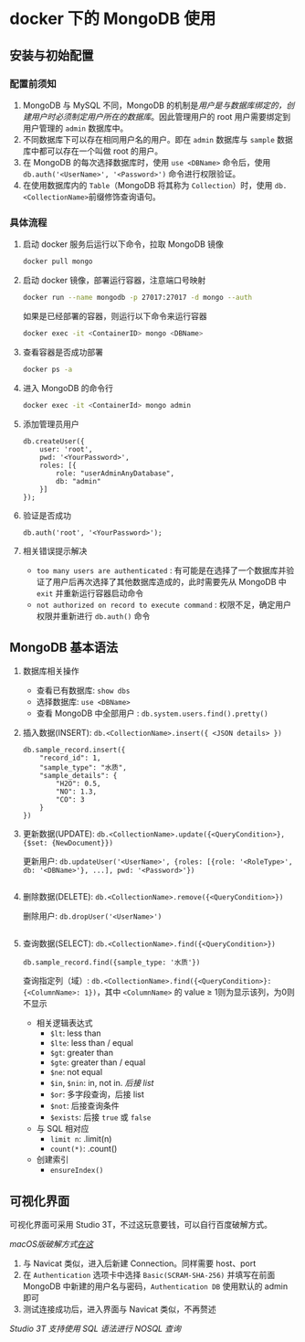 # docker 下的 MongoDB 使用
## 安装与初始配置
### 配置前须知
1. MongoDB 与 MySQL 不同，MongoDB 的机制是*用户是与数据库绑定的，创建用户时必须制定用户所在的数据库*。因此管理用户的 root 用户需要绑定到用户管理的 ```admin``` 数据库中。
2. 不同数据库下可以存在相同用户名的用户。即在 ```admin``` 数据库与 ```sample``` 数据库中都可以存在一个叫做 root 的用户。
3. 在 MongoDB 的每次选择数据库时，使用 ```use <DBName>``` 命令后，使用 ```db.auth('<UserName>', '<Password>')``` 命令进行权限验证。
4. 在使用数据库内的 ```Table```（MongoDB 将其称为 ```Collection```）时，使用 ```db.<CollectionName>```前缀修饰查询语句。
### 具体流程
1. 启动 docker 服务后运行以下命令，拉取 MongoDB 镜像

    ```sh
    docker pull mongo
    ```

2. 启动 docker 镜像，部署运行容器，注意端口号映射

    ```sh
    docker run --name mongodb -p 27017:27017 -d mongo --auth
    ```

    如果是已经部署的容器，则运行以下命令来运行容器

    ```sh
    docker exec -it <ContainerID> mongo <DBName>
    ```

3. 查看容器是否成功部署

    ```sh
    docker ps -a
    ```

4. 进入 MongoDB 的命令行

    ```sh
    docker exec -it <ContainerId> mongo admin
    ```

5. 添加管理员用户

    ```
    db.createUser({
        user: 'root', 
        pwd: '<YourPassword>', 
        roles: [{ 
            role: "userAdminAnyDatabase", 
            db: "admin" 
        }] 
    });
    ```

6. 验证是否成功

    ```
    db.auth('root', '<YourPassword>');
    ```

7. 相关错误提示解决
   * ```too many users are authenticated``` : 有可能是在选择了一个数据库并验证了用户后再次选择了其他数据库造成的，此时需要先从 MongoDB 中 ```exit``` 并重新运行容器启动命令
   * ```not authorized on record to execute command``` : 权限不足，确定用户权限并重新进行 ```db.auth()``` 命令

## MongoDB 基本语法

1. 数据库相关操作
    * 查看已有数据库: ```show dbs```
    * 选择数据库: ```use <DBName>```
    * 查看 MongoDB 中全部用户 : ```db.system.users.find().pretty()```
2. 插入数据(INSERT): ```db.<CollectionName>.insert({ <JSON details> })```

    ```nosql
    db.sample_record.insert({
        "record_id": 1,
        "sample_type": "水质",
        "sample_details": {
            "H2O": 0.5,
            "NO": 1.3,
            "CO": 3
        }
    })
    ```

3. 更新数据(UPDATE): ```db.<CollectionName>.update({<QueryCondition>}, {$set: {NewDocument}})```
   
   更新用户: ```db.updateUser('<UserName>', {roles: [{role: '<RoleType>', db: '<DBName>'}, ...], pwd: '<Password>'})```

    ```nosql

    ```

4. 删除数据(DELETE): ```db.<CollectionName>.remove({<QueryCondition>})```

    删除用户: ```db.dropUser('<UserName>')```
   
   ```nosql

   ```

5. 查询数据(SELECT): ```db.<CollectionName>.find({<QueryCondition>})```

    ```nosql
    db.sample_record.find({sample_type: '水质'})
    ```

    查询指定列（域）: ```db.<CollectionName>.find({<QueryCondition>}: {<ColumnName>: 1})```，其中 ```<ColumnName>``` 的 value ≥ 1则为显示该列，为0则不显示

   * 相关逻辑表达式
       * ```$lt```: less than
       * ```$lte```: less than / equal
       * ```$gt```: greater than
       * ```$gte```: greater than / equal
       * ```$ne```: not equal
       * ```$in```, ```$nin```: in, not in. *后接 list*
       * ```$or```: 多字段查询，后接 list
       * ```$not```: 后接查询条件
       * ```$exists```: 后接 ```true``` 或 ```false```
    * 与 SQL 相对应
       * ```limit n```: .limit(n)
       * ```count(*)```: .count()
    * 创建索引
       * ```ensureIndex()```

## 可视化界面
可视化界面可采用 Studio 3T，不过这玩意要钱，可以自行百度破解方式。

*macOS版破解方式[在这](https://www.jianshu.com/p/038fe91affa2)*


1. 与 Navicat 类似，进入后新建 Connection。同样需要 host、port
2. 在 ```Authentication``` 选项卡中选择 ```Basic(SCRAM-SHA-256)``` 并填写在前面 MongoDB 中新建的用户名与密码，```Authentication DB``` 使用默认的 admin 即可
3. 测试连接成功后，进入界面与 Navicat 类似，不再赘述
   
*Studio 3T 支持使用 SQL 语法进行 NOSQL 查询*
